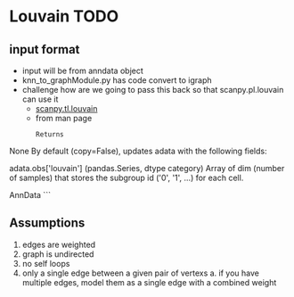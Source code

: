 # Louvain TODO

## input format
- input will be from anndata object
- knn_to_graphModule.py has code convert to igraph
- challenge how are we going to pass this back so that scanpy.pl.louvain can use it
    * [scanpy.tl.louvain](https://icb-scanpy.readthedocs-hosted.com/en/stable/api/scanpy.tl.louvain.html#scanpy.tl.louvain)
    * from man page
        ```
        Returns
None
By default (copy=False), updates adata with the following fields:

adata.obs['louvain'] (pandas.Series, dtype category)
Array of dim (number of samples) that stores the subgroup id ('0', '1', …) for each cell.

AnnData
        ```
        
## Assumptions
1. edges are weighted
2. graph is undirected
3. no self loops
4. only a single edge between a given pair of vertexs
    a. if you have multiple edges, model them as a single edge with a combined weight